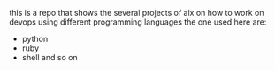 this is a repo that shows the several projects
of alx on how to work on devops using different
programming languages
the one used here are:
* python
* ruby
* shell
and so on
